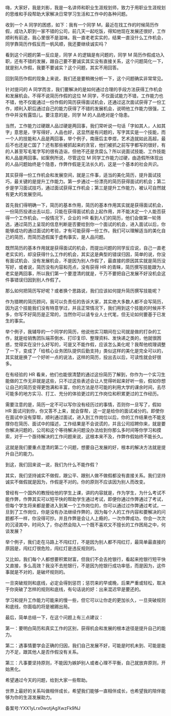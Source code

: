 嗨，大家好，我是刘影，我是一名讲师和职业生涯规划师，致力于用职业生涯规划的思维和手段帮助大家解决日常学习生活和工作中的各种问题。

收到一个 A 同学的困惑，如下：我有一个同学 M，最近在找工作的时候简历作假，成功入职到一家不错的公司，前几天一起吃饭，得知他现在发展还很好，工作顺利有前途，我心里很不是滋味。我一直老老实实的，结果一直没什么工作机会，同学靠简历作假反而一帆风顺，我还要继续诚实吗？

看到这个问题的第一反应是，同学 A 的逻辑是有问题的，同学 M 简历作假成功入职，还有不错的发展，跟自己要不要诚实其实没有直接关系，这个问题简化一下，就是别人作假，我要不要诚实？这个问题，其实不用回答。 

回到简历作假的现象上来说，我们还是要稍微分析一下，这个问题确实非常常见。

针对提问的 A 同学而言，我们要解决的是如何通过合理的手段方法获得工作机会和发展机会。不得不说简历作假的这位 M 同学，不仅面试能力不错，工作能力也不错，他不仅能通过一份作假的简历获得面试机会，还通过这次面试获得了一份工作，顺利入职后通过自己的能力获得了不错的发展机会，说明他工作能力很强，工作中并没有露馅儿。要注意的是，同学 M 的人品绝对是个隐患。

当然，工作能力过硬跟人品过硬是两回事，我们常听说一句话「字如其人，人如其字」意思是，字写得好，人品也好，这显然是有问题的，写字其实是一个技能，而一个人的技能和人品是两回事，举个例子，南唐后主李煜，艺术造就如此高超，最后不也还是亡国了？还有那些被抓起来的贪官，他们被抓之前写字都写的很好，有的人甚至写毛笔字写的很有造诣，但他不还是贪腐么？所以说面试技能、工作技能和人品是两回事。如案例所说，尽管这位 M 同学工作能力过硬，由造假所体现出的人品问题始终是个隐患，作弊作假是无法长久的，这是一个基本的社会共识。

其实获得一份工作机会和发展空间，就是三件事，适当的美化简历，提升面试技巧，最关键的是提升工作能力。第一步通过一份漂亮的简历获得面试的机会；第二步是学习面试技巧，通过面试获得工作机会；第三是提升工作能力，被认可自然就有更大的发展空间。

首先我们得明确一下，简历的基本作用，简历的基本作用其实就是获得面试机会，一份简历投递出去以后，只能在获得面试机会上起作用，并不能决定一个人能否获得一个工作机会。一般情况下，企业的 HR 看到人们的简历，他们会做第一轮筛选，通过简历上呈现的信息判断是否要给到你一个面试的机会，进入面试以后，你能够成功的通过面试的考验，才有可能获得一份工作。我们可以理解适当的美化自己的简历，而简历造假属于虚构事实，是人品问题。

既然简历的基本作用就是获得面试的机会，而提出问题的同学反应说，自己一直老老实实的，却没获得什么工作的机会，其实这是典型的错误归因，简单的说，你没有面试机会、没有发展机会，不是因为别人作假了，最直接的原因其实就是简历没写好，或者说，简历没有内容和亮点，没有获得 HR 的青睐，简历撰写技能跟为人老实是两回事，所以我们第一个要澄清的就是，千万不要把自己发展不好没机会这件事错误归因到别人作假了。

那么如何把简历写好呢？或者换个思路说，我们应该如何提升简历撰写技能呢？

作为猎聘的简历顾问，我可以负责任的告诉大家，其实绝大多数人都不会写简历，因为这个技能我们没有特意学过，并且正常情况下，我们用到这个技能的时候并不多，你写不好简历是正常的，当然你可以请专业人士代笔，但无论如何要基于已发生的事实。

举个例子，我辅导的一个同学的简历，他说他实习期间在公司就是做的打杂的工作，就是给销售团队端茶倒水、打印复印、整理资料、发快递之类的，他就很困惑，觉得实在没什么好写的，可是又不能作假，应该怎么美化呢？我帮他梳理调整了一下，变成了「给核心业务团队提供后勤支持」类似这样的美化是完全可以的，其实就是换了一个好听一点的说法，这样的简历，投出去以后，可读性就会好很多。

在有经验的 HR 看来，他们也能很清楚的通过这份简历了解到，你作为一个实习生能做的工作无非就是这些，只不过这些表述会让人觉得听起来好听一些，假如你想让自己的简历变得更饱满和丰富，你的方法是尽可能的利用大学的课余时间，去尽可能多的地方实习、打工、充分的体验更过的工作岗位和积累更过的工作经历。

需要注意的是，简历一定不可以写你没有经历过的事情，否则你一旦写了，假如 HR 面试问到你，你又答不上来，就会穿帮，这一定是给你的面试减分的。即使你在面试中没有穿帮，顺利通过面试，进入到工作岗位以后，你的工作结果也不能支撑你在简历、面试中的描述，工作结果是不会说谎的，并且公司招聘你来，就是要你解决问题的，公司和这个等待解决问题没办法给到你那么多时间等你学习和摸索，对于一个亟待解决的工作问题来说，这根本来不及，作弊作假始终不能长久。

这就是我们要重点澄清的第二个问题，想要自己发展的好，根本的解决方法就是提升自己的能力。

到这，我们回来说一说，我们为什么不能作假？

其实，我们坚持诚实不做假，跟公平、跟别人做不做假都没有直接关系。我们坚持诚实不做假就是因为，作假是不对的。你的原则不应该因为别人而改变。

曾经有一个国外的教授给他的学生上课，讲的内容就是，作为学生，为什么考试不能作弊，作弊其实可以短平快的帮助学生通过考试，即便你通过作弊通过了考试，但每个学生将来都是要进入到某一个工作岗位的，你可以通过过作弊通过考试，一旦到了工作岗位，你是没有办法继续作弊的，因为每个人的工作内容和要解决的问题都不一样，你没得可抄。并且作弊是会让人上瘾的，一次作弊成功，你会一次次的沉浸其中，时间久了，你必然会陷入一个既不喜欢又不擅长的工作困局之中，何谈发展？

举个例子，我们走在马路上不闯红灯，不是因为别人都不闯红灯，最简单最直接的原因是，闯红灯很危险，闯红灯是违反规则的。

又比如，我们每个人都想要积累财富，但我们不会去抢银行，看起来抢银行短平快又直接，多么高效？我没不去抢银行，不是因为抢银行成功率低，而是因为，这件事就是不对的，是破坏规则的。

一旦突破规则和底线，必定会得到惩罚；惩罚来的早或晚，后果严重或轻松，取决于你突破了怎样的规则和底线，有句话说的好：出来混迟早是要还的。

学习和提升工作能力可能来的慢一些，但它可以让你走的更加长久，一旦突破规则和底线，你面临的将是被踢出局。

最后，简单总结一下，在这个问题上有三点建议：

第一：要明白简历和真实工作的区别，获得机会和发展的根本途径是提升自己的能力。

第二：遇事情要学会正确的归因，我们自己发展不好，可能是时机未到、可能是能力不足，跟其他人是否作假没有关系。

第三：凡事要坚持原则，不能因为嫉妒别人或者心理不平衡，自己就放弃原则，开始黑化。

希望通过今天的问题，给到大家一些帮助。

世界上最好的关系叫做相伴成长，希望我们能够一直相伴成长，也希望我的陪伴能够为你的生涯发展助力。 

备案号:YXX1yLrx0wotjAgXwzFk9NJ